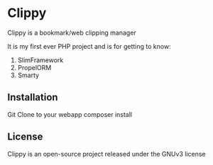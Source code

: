 # Clippy #

Clippy is a bookmark/web clipping manager

It is my first ever PHP project and is for getting to know:

1. SlimFramework
2. PropelORM
3. Smarty

## Installation ##

Git Clone to your webapp
composer install

## License ##

Clippy is an open-source project released under the GNUv3 license